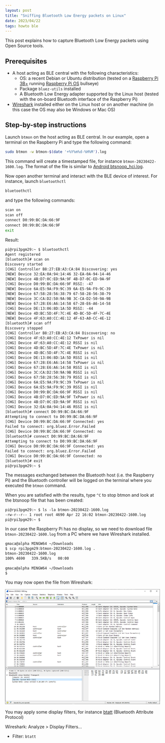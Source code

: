```yaml
---
layout: post
title: "Sniffing Bluetooth Low Energy packets on Linux"
date: 2023/04/22
tags: howto ble
---
```


This post explains how to capture Bluetooth Low Energy packets using Open Source tools.

## Prerequisites

- A host acting as BLE central with the following characteristics:
  - OS: a recent Debian or Ubuntu distribution (tested on a [Raspberry Pi 3B+](https://www.raspberrypi.com/products/raspberry-pi-3-model-b-plus/) running [Raspberry Pi OS](https://www.raspberrypi.com/software/) bullseye)
  - Package `bluez-utils` installed
  - A Bluetooth Low Energy adapter supported by the Linux host (tested with the on-board Bluetooth interface of the Raspberry Pi)
- [Wireshark](https://www.wireshark.org/) installed either on the Linux host or on another machine (in this case the OS may also be Windows or Mac OS)

## Step-by-step instructions

Launch `btmon` on the host acting as BLE central. In our example, open a terminal on the Raspberry Pi and type the following command:

```bash
sudo btmon -w btmon-$(date '+%Y%m%d-%H%M').log
```

This command will create a timestamped file, for instance `btmon-20230422-1600.log`.
The format of the file is similar to
[Android btsnoop_hci.log](https://source.android.com/docs/core/connect/bluetooth/verifying_debugging).

Now open another terminal and interact with the BLE device of interest.
For instance, launch `bluetoothctl`

```bash
bluetoothctl
```

and type the following commands:

```bash
scan on
scan off
connect D0:99:BC:DA:66:9F
connect D0:99:BC:DA:66:9F
exit
```

Result:

```text
pi@rpi3pgm29:~ $ bluetoothctl
Agent registered
[bluetooth]# scan on
Discovery started
[CHG] Controller B8:27:EB:A3:CA:84 Discovering: yes
[NEW] Device 32:EA:0A:94:14:46 32-EA-0A-94-14-46
[NEW] Device 4B:D7:0C:ED:9A:9F 4B-D7-0C-ED-9A-9F
[CHG] Device D0:99:BC:DA:66:9F RSSI: -47
[NEW] Device 6A:E5:9A:F9:9C:39 6A-E5-9A-F9-9C-39
[NEW] Device 67:58:28:56:38:79 67-58-28-56-38-79
[NEW] Device 3C:CA:D2:50:9A:9B 3C-CA-D2-50-9A-9B
[NEW] Device 67:28:E6:A6:14:58 67-28-E6-A6-14-58
[CHG] Device DE:13:06:8D:1A:5D RSSI: -44
[NEW] Device 4D:BC:5D:4F:7C:4E 4D-BC-5D-4F-7C-4E
[NEW] Device 4F:63:A0:CC:4E:12 4F-63-A0-CC-4E-12
[bluetooth]# scan off
Discovery stopped
[CHG] Controller B8:27:EB:A3:CA:84 Discovering: no
[CHG] Device 4F:63:A0:CC:4E:12 TxPower is nil
[CHG] Device 4F:63:A0:CC:4E:12 RSSI is nil
[CHG] Device 4D:BC:5D:4F:7C:4E TxPower is nil
[CHG] Device 4D:BC:5D:4F:7C:4E RSSI is nil
[CHG] Device DE:13:06:8D:1A:5D RSSI is nil
[CHG] Device 67:28:E6:A6:14:58 TxPower is nil
[CHG] Device 67:28:E6:A6:14:58 RSSI is nil
[CHG] Device 3C:CA:D2:50:9A:9B RSSI is nil
[CHG] Device 67:58:28:56:38:79 RSSI is nil
[CHG] Device 6A:E5:9A:F9:9C:39 TxPower is nil
[CHG] Device 6A:E5:9A:F9:9C:39 RSSI is nil
[CHG] Device D0:99:BC:DA:66:9F RSSI is nil
[CHG] Device 4B:D7:0C:ED:9A:9F TxPower is nil
[CHG] Device 4B:D7:0C:ED:9A:9F RSSI is nil
[CHG] Device 32:EA:0A:94:14:46 RSSI is nil
[bluetooth]# connect D0:99:BC:DA:66:9F
Attempting to connect to D0:99:BC:DA:66:9F
[CHG] Device D0:99:BC:DA:66:9F Connected: yes
Failed to connect: org.bluez.Error.Failed
[CHG] Device D0:99:BC:DA:66:9F Connected: no
[bluetooth]# connect D0:99:BC:DA:66:9F
Attempting to connect to D0:99:BC:DA:66:9F
[CHG] Device D0:99:BC:DA:66:9F Connected: yes
Failed to connect: org.bluez.Error.Failed
[CHG] Device D0:99:BC:DA:66:9F Connected: no
[bluetooth]# exit
pi@rpi3pgm29:~ $
```

The messages exchanged between the Bluetooth host (i.e. the Raspberry Pi) and the Bluetooth controller will be logged on the terminal where you executed the `btmon` command.

<!-- TODO: Screenshot -->

When you are satisfied with the results, type `^C` to stop btmon and look at the btsnoop file that has been created:

```text
pi@rpi3pgm29:~ $ ls -la btmon-20230422-1600.log
-rw-r--r-- 1 root root 4690 Apr 22 16:02 btmon-20230422-1600.log
pi@rpi3pgm29:~ $
```

In our case the Raspberry Pi has no display, so we need to download file `btmon-20230422-1600.log` from a PC where we have Wireshark installed.

```text
gmaca@alpha MINGW64 ~/Downloads
$ scp rpi3pgm29:btmon-20230422-1600.log .
btmon-20230422-1600.log                                               100% 4690   339.5KB/s   00:00

gmaca@alpha MINGW64 ~/Downloads
$
```

You may now open the file from Wireshark:

![Screenshot](../public/assets/2023-04-22-btmon-wireshark/2023-04-22-1628-capture.ng.png)

You may apply some display filters, for instance [btatt](https://www.wireshark.org/docs/dfref/b/btatt.html) (Bluetooth Attribute Protocol)

Wireshark: Analyze > Display Filters...

- Filter: `btatt`

<!-- EOF -->
